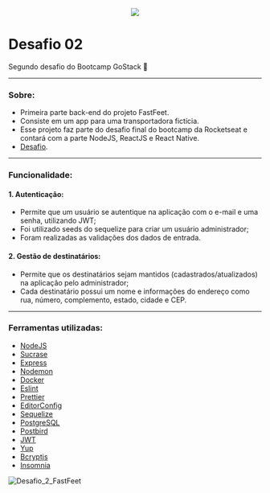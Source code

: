 <p align="center">
  <img src="https://github.com/Rocketseat/bootcamp-gostack-desafio-02/blob/master/.github/logo.png">
</p>

# Desafio 02
Segundo desafio do Bootcamp GoStack 🚀

<hr/>

### Sobre:
- Primeira parte back-end do projeto FastFeet.
- Consiste em um app para uma transportadora fictícia.
- Esse projeto faz parte do desafio final do bootcamp da Rocketseat e contará com a parte NodeJS, ReactJS e React Native.
- [Desafio](https://github.com/Rocketseat/bootcamp-gostack-desafio-02/blob/master/README.md#desafio-02-iniciando-aplica%C3%A7%C3%A3o).

<hr/>

### Funcionalidade:
#### 1. Autenticação:
- Permite que um usuário se autentique na aplicação com o e-mail e uma senha, utilizando JWT;
- Foi utilizado seeds do sequelize para criar um usuário administrador;
- Foram realizadas as validações dos dados de entrada.

#### 2. Gestão de destinatários:
- Permite que os destinatários sejam mantidos (cadastrados/atualizados) na aplicação pelo administrador;
- Cada destinatário possui um nome e informações do endereço como rua, número, complemento, estado, cidade e CEP.

<hr/>

### Ferramentas utilizadas:
- [NodeJS](https://nodejs.org/en/)
- [Sucrase](https://sucrase.io/)
- [Express](https://expressjs.com/)
- [Nodemon](https://nodemon.io/)
- [Docker](https://www.docker.com/)
- [Eslint](https://eslint.org/)
- [Prettier](https://prettier.io/)
- [EditorConfig](https://editorconfig.org/)
- [Sequelize](https://sequelize.org/)
- [PostgreSQL](https://www.postgresql.org/)
- [Postbird](https://www.electronjs.org/apps/postbird)
- [JWT](https://jwt.io/)
- [Yup](https://www.npmjs.com/package/yup)
- [Bcryptjs](https://www.npmjs.com/package/bcryptjs)
- [Insomnia](https://insomnia.rest/)

![Desafio_2_FastFeet](https://user-images.githubusercontent.com/12499627/75710718-c7384600-5ca3-11ea-898c-acb7245fad93.gif)
